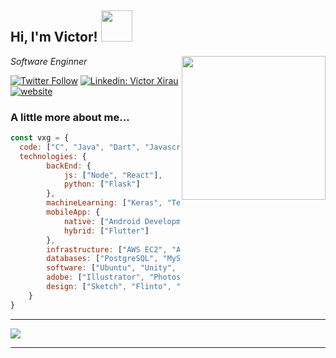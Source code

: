 <h2> Hi, I'm Victor! <img src="https://media.giphy.com/media/lNEm6IEnVqGnYLXJMt/giphy.gif" width="50"></h2>
<img align='right' src="https://media.giphy.com/media/5eLDrEaRGHegx2FeF2/giphy.gif" width="230">
<p><em>Software Enginner</em></p>

[![Twitter Follow](https://img.shields.io/twitter/follow/VXGamez?label=Follow)](https://twitter.com/VXGamez)
[![Linkedin: Victor Xirau](https://img.shields.io/badge/-victorxirau-blue?style=flat-square&logo=Linkedin&logoColor=white&link=https://www.linkedin.com/in/victor-xirau/)](https://www.linkedin.com/in/victor-xirau/)
[![website](https://img.shields.io/badge/Website-46a2f1.svg?&style=flat-square&logo=Google-Chrome&logoColor=white&link=http://victorxirau.tech/)](http://victorxirau.tech/)


### A little more about me...  

```javascript
const vxg = {
  code: ["C", "Java", "Dart", "Javascript", "Python", "PHP", "C++", "C#", "Assembly", "Bash"],
  technologies: {
        backEnd: {
            js: ["Node", "React"],
            python: ["Flask"]
        },
        machineLearning: ["Keras", "TensorFlow", "PyTorch", "Numpy"],
        mobileApp: {
            native: ["Android Development", "IOS Development"],
            hybrid: ["Flutter"]
        },
        infrastructure: ["AWS EC2", "AWS RDS", "Docker🐳", "Firebase", "Google Cloud"],
        databases: ["PostgreSQL", "MySQL", "Neo4J"],
        software: ["Ubuntu", "Unity", "MatLab"],
        adobe: ["Illustrator", "Photoshop", "Lightroom", "After Effects", "Audition", "Premiere Pro"],
        design: ["Sketch", "Flinto", "Canva"]
    }
}
```

---


<a href="https://github.com/VXGamez/github-readme-stats"><img align="center" src="https://github-readme-stats.vercel.app/api/top-langs/?username=VXGamez&show_icons=true&title_color=fff&icon_color=79ff97&text_color=9f9f9f&bg_color=151515&layout=compact&hide_border=true)](https://github.com/VXGamez/github-readme-stats" /></a>

---


